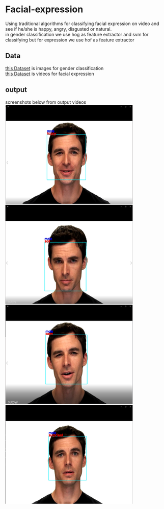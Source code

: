 # Facial-expression
Using traditional algorithms for classifying facial expression on video and see if he/she is happy, angry, disgusted or natural.   
in gender classification we use hog as feature extractor and svm for classifying  but for expression we use hof as feature extractor 
## Data
[this Dataset](https://data.vision.ee.ethz.ch/cvl/rrothe/imdb-wiki/) is images for gender classification  
[this Dataset](https://zenodo.org/record/1188976?fbclid=IwAR0hjpj4bYr6lUHHn2Vu3U98NHBMHYGqWC4WkadpTBUz8H8v1dCXIbSHpWM#.XfvIeGQzaUn) is videos for facial expression

## output
screenshots below from output videos
 <img src="/happy.png" width="400" height="310">  <img src="/sad.png" width="400" height="310">
 <img src="/calm.png" width="400" height="310">  <img src="/surprised.png" width="400" height="310">
